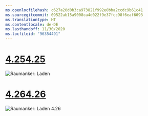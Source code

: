 ```yaml
---
ms.openlocfilehash: c627a20d0b3ca973821f992e0bba2ccdc9b61c41
ms.sourcegitcommit: 09522ab15a9008ca4d022f9e37fcc98f6eaf6093
ms.translationtype: HT
ms.contentlocale: de-DE
ms.lasthandoff: 11/30/2020
ms.locfileid: "96354491"
---
```

# <a name="425"></a>[<span data-ttu-id="0ff44-101">4.25</span><span class="sxs-lookup"><span data-stu-id="0ff44-101">4.25</span></span>](#tab/425)

![Raumanker: Laden](../images/unreal-spatialanchors-load.PNG)

# <a name="426"></a>[<span data-ttu-id="0ff44-103">4.26</span><span class="sxs-lookup"><span data-stu-id="0ff44-103">4.26</span></span>](#tab/426)

![Raumanker: Laden 4.26](../images/local-spatial-anchors-img-03.png)
